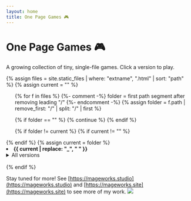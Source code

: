 ```yaml
---
layout: home
title: One Page Games 🎮
---
```


# One Page Games 🎮

A growing collection of tiny, single-file games. Click a version to play.

{% assign files = site.static_files | where: "extname", ".html" | sort: "path" %}
{% assign current = "" %}

<ul>
{% for f in files %}
  {%- comment -%} folder = first path segment after removing leading "/" {%- endcomment -%}
  {% assign folder = f.path | remove_first: "/" | split: "/" | first %}

  {% if folder == "" %}
    {% continue %}
  {% endif %}

  {% if folder != current %}
    {% if current != "" %}
        </ul>
      </details>
    </li>
    {% endif %}
    {% assign current = folder %}
    <li style="margin-bottom:1rem;">
      <strong>{{ current | replace: "_", " " }}</strong>
      <details>
        <summary>All versions</summary>
        <ul>
  {% endif %}

  <li><a href="{{ f.path | relative_url }}">{{ f.name }}</a></li>
{% endfor %}

{% if current != "" %}
        </ul>
      </details>
    </li>
{% endif %}
</ul>


Stay tuned for more!
See [https://mageworks.studio](https://mageworks.studio) and [https://mageworks.site](https://mageworks.site) to see more of my work.
![](https://i.imgur.com/KHOtK2O.png)